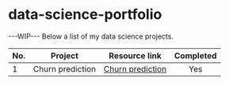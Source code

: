 # data-science-portfolio

---WIP---
Below a list of my data science projects.

|No.    | Project    | Resource link    | Completed   |
| ----- | ---------- | ---------------- | :---------: |
| 1 | Churn prediction |  [Churn prediction](https://github.com/TarantinoDaniele/data-science-portfolio/tree/main/01_Churn_prediction)  | Yes   |